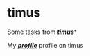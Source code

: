 # timus
Some tasks from [***timus****](https://acm.timus.ru/)

My [***profile***](https://acm.timus.ru/author.aspx?id=334141) profile on timus
